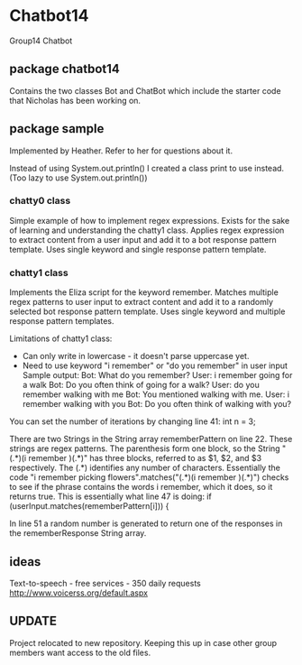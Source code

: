 # Chatbot14
Group14 Chatbot

## package chatbot14 
Contains the two classes Bot and ChatBot which include the starter code that Nicholas has been working on.

## package sample
Implemented by Heather. Refer to her for questions about it. 

Instead of using System.out.println() I created a class print to use instead. (Too lazy to use System.out.println())

### chatty0 class
Simple example of how to implement regex expressions. Exists for the sake of learning and understanding the chatty1 class. Applies regex expression to extract content from a user input and add it to a bot response pattern template. Uses single keyword and single response pattern template.

### chatty1 class
Implements the Eliza script for the keyword remember. Matches multiple regex patterns to user input to extract content and add it to a randomly selected bot response pattern template. Uses single keyword and multiple response pattern templates.

Limitations of chatty1 class: 
 * Can only write in lowercase - it doesn't parse uppercase yet.
 * Need to use keyword "i remember" or "do you remember" in user input
Sample output:
  	Bot: What do you remember?
	User: i remember going for a walk
	Bot: Do you often think of going for a walk?
	User: do you remember walking with me
	Bot: You mentioned walking with me.
	User: i remember walking with you
	Bot: Do you often think of walking with you?

You can set the number of iterations by changing line 41:
int n = 3;

There are two Strings in the String array rememberPattern on line 22. These strings are regex patterns. The parenthesis form one block, so the String "(.\*)(i remember )(.\*)" has three blocks, referred to as $1, $2, and $3 respectively. The (.\*) identifies any number of characters. Essentially the code "i remember picking flowers".matches("(.\*)(i remember )(.\*)") checks to see if the phrase contains the words i remember, which it does, so it returns true. This is essentially what line 47 is doing:
if (userInput.matches(rememberPattern[i])) { 

In line 51 a random number is generated to return one of the responses in the rememberResponse String array.

## ideas
Text-to-speech - free services - 350 daily requests
http://www.voicerss.org/default.aspx

## UPDATE
Project relocated to new repository. Keeping this up in case other group members want access to the old files.
